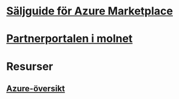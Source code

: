 # [Säljguide för Azure Marketplace](./seller-guide/cloud-partner-portal-seller-guide.md)
# [Partnerportalen i molnet](./cloud-partner-portal/cloud-partner-portal-what-is-the-cloud-partner-portal.md)
# Resurser
## [Azure-översikt](https://azure.microsoft.com/roadmap/)

